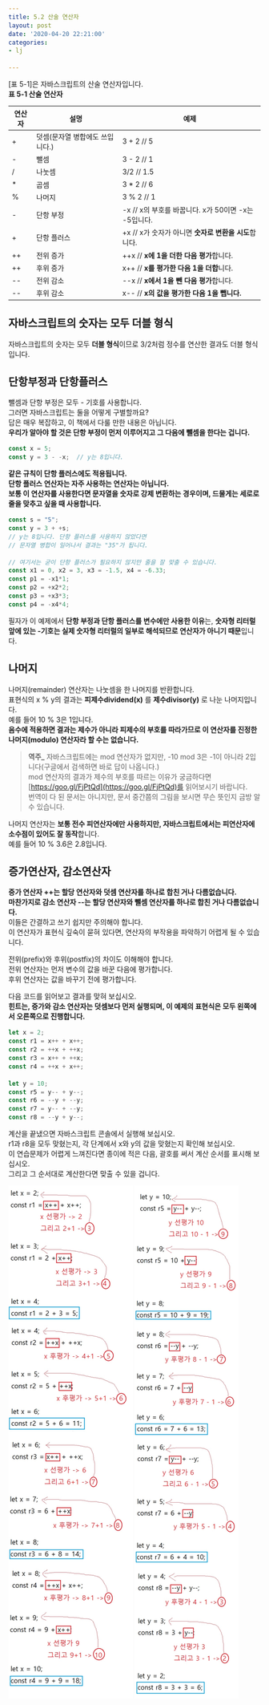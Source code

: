 ```yaml
---
title: 5.2 산술 연산자
layout: post
date: '2020-04-20 22:21:00'
categories:
- lj

---
```


[표 5-1]은 자바스크립트의 산술 연산자입니다.  
**표 5-1 산술 연산자**

|연산자|설명|예제|
|---------|-----|------|
|+|덧셈(문자열 병합에도 쓰입니다.)|3 + 2 // 5|
|-|뺄셈|3 - 2 // 1|
|/|나눗셈|3/2 // 1.5|
|* | 곱셈| 3 * 2 // 6|
| % | 나머지 | 3 % 2 // 1 |
| - | 단항 부정 | -x // x의 부호를 바꿉니다. x가 50이면 -x는 -5입니다. |
| + | 단항 플러스 | +x // x가 숫자가 아니면 **숫자로 변환을 시도**합니다. |
| ++ | 전위 증가 | ++x // **x에 1을 더한 다음 평가**합니다. |
| ++ | 후위 증가 | x++ // **x를 평가한 다음 1을 더합**니다. |
| -- | 전위 감소 | --x // **x에서 1을 뺀 다음 평가**합니다. |
| -- | 후위 감소 | x-- // **x의 값을 평가한 다음 1을 뺍니다.** |

## 자바스크립트의 숫자는 모두 더블 형식

자바스크립트의 숫자는 모두 **더블 형식**이므로 3/2처럼 정수를 연산한 결과도 더블 형식입니다.

## 단항부정과 단항플러스

뺄셈과 단항 부정은 모두 - 기호를 사용합니다.  
그러면 자바스크립트는 둘을 어떻게 구별할까요?  
답은 매우 복잡하고, 이 책에서 다룰 만한 내용은 아닙니다.  
**우리가 알아야 할 것은 단항 부정이 먼저 이루어지고 그 다음에 뺄셈을 한다는 겁니다.**

```javascript
const x = 5;
const y = 3 - -x;  // y는 8입니다.
```

**같은 규칙이 단항 플러스에도 적용됩니다.**  
**단항 플러스 연산자는 자주 사용하는 연산자는 아닙니다.**  
**보통 이 연산자를 사용한다면 문자열을 숫자로 강제 변환하는 경우이며, 드물게는 세로로 줄을 맞추고 싶을 때 사용합니다.**

```javascript
const s = "5";
const y = 3 + +s;
// y는 8입니다. 단항 플러스를 사용하지 않았다면
// 문자열 병합이 일어나서 결과는 "35"가 됩니다.

// 여기서는 굳이 단항 플러스가 필요하지 않지만 줄을 잘 맞출 수 있습니다.
const x1 = 0, x2 = 3, x3 = -1.5, x4 = -6.33;
const p1 = -x1*1;
const p2 = +x2*2;
const p3 = +x3*3;
const p4 = -x4*4;
```

필자가 이 예제에서 **단항 부정과 단항 플러스를 변수에만 사용한 이유**는, **숫자형 리터럴 앞에 있는 -기호는 실제 숫자형 리터럴의 일부로 해석되므로 연산자가 아니기 때문**입니다.

## 나머지

나머지(remainder) 연산자는 나눗셈을 한 나머지를 반환합니다.  
표현식의 x % y의 결과는 **피제수dividend(x)** 를 **제수divisor(y)** 로 나눈 나머지입니다.  
예를 들어 10 % 3은 1입니다.  
**음수에 적용하면 결과는 제수가 아니라 피제수의 부호를 따라가므로 이 연산자를 진정한 나머지(modulo) 연산자라 할 수는 없습니다.**  

> **역주_** 자바스크립트에는 mod 연산자가 없지만, -10 mod 3은 -1이 아니라 2입니다(구글에서 검색하면 바로 답이 나옵니다.)  
> mod 연산자의 결과가 제수의 부호를 따르는 이유가 궁금하다면 [https://goo.gl/FjPtQd](https://goo.gl/FjPtQd)를 읽어보시기 바랍니다.  
> 번역이 다 된 문서는 아니지만, 문서 중간쯤의 그림을 보시면 무슨 뜻인지 금방 알 수 있습니다. 

나머지 연산자는 **보통 전수 피연산자에만 사용하지만, 자바스크립트에서는 피연산자에 소수점이 있어도 잘 동작**합니다.  
예를 들어 10 % 3.6은 2.8입니다.

## 증가연산자, 감소연산자

**증가 연산자 ++는 할당 연산자와 덧셈 연산자를 하나로 합친 거나 다름없습니다.**  
**마찬가지로 감소 연산자 --는 할당 연산자와 뺄셈 연산자를 하나로 합친 거나 다름없습니다.**  
이들은 간결하고 쓰기 쉽지만 주의해야 합니다.  
이 연산자가 표현식 깊숙이 묻혀 있다면, 연산자의 부작용을 파악하기 어렵게 될 수 있습니다.  

전위(prefix)와 후위(postfix)의 차이도 이해해야 합니다.  
전위 연산자는 먼저 변수의 값을 바꾼 다음에 평가합니다.  
후위 연산자는 값을 바꾸기 전에 평가합니다.  

다음 코드를 읽어보고 결과를 맞혀 보십시오.  
**힌트는, 증가와 감소 연산자는 덧셈보다 먼저 실행되며, 이 예제의 표현식은 모두 왼쪽에서 오른쪽으로 진행합니다.**

```javascript
let x = 2;
const r1 = x++ + x++;
const r2 = ++x + ++x;
const r3 = x++ + ++x;
const r4 = ++x + x++;

let y = 10;
const r5 = y-- + y--;
const r6 = --y + --y;
const r7 = y-- + --y;
const r8 = --y + y--;
```

계산을 끝냈으면 자바스크립트 콘솔에서 실행해 보십시오.  
r1과 r8을 모두 맞혔는지, 각 단계에서 x와 y의 값을 맞혔는지 확인해 보십시오.  
이 연습문제가 어렵게 느껴진다면 종이에 적은 다음, 괄호를 써서 계산 순서를 표시해 보십시오.  
그리고 그 순서대로 계산한다면 맞출 수 있을 겁니다.

![과정](/static/img/learningjs/image37.jpg)
![과정](/static/img/learningjs/image38.jpg)